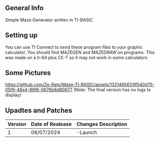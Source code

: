 ## General Info
Simple Maze Generator written in TI-BASIC

## Setting up 
You can use TI Connect to send these program files to your graphic calculator. You should find *MAZEGEN* and *MAZEDRAW* on programs. This was made on a ti-84 plus CE-T so it may not work in some calculators

## Some Pictures

https://github.com/Ze-Rato/Maze-TI-BASIC/assets/132148561/9f540d75-05f9-48e4-86f6-0676b8d80677
(Note: The final version has no logs to display)

## Upadtes and Patches

|    Version    | Date of Realease | Changes Description |
| ------------- | ------------------- | -------- |
| 1  | 06/07/2024 | -Launch  |


